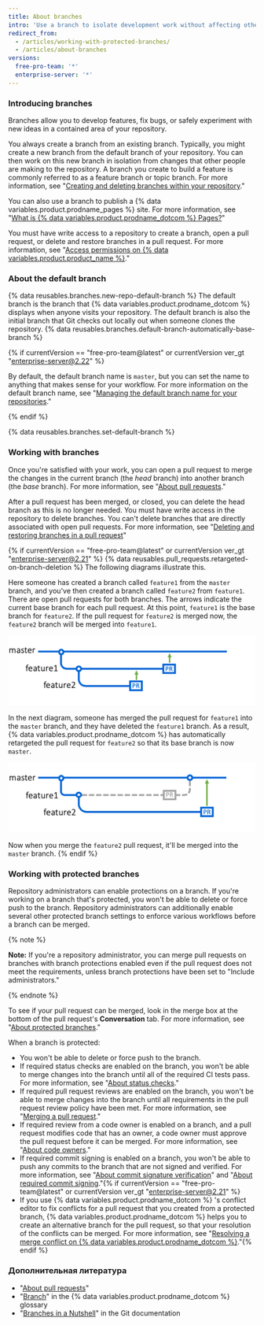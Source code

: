 ```yaml
---
title: About branches
intro: 'Use a branch to isolate development work without affecting other branches in the repository. Each repository has one default branch, and can have multiple other branches. You can merge a branch into another branch using a pull request.'
redirect_from:
  - /articles/working-with-protected-branches/
  - /articles/about-branches
versions:
  free-pro-team: '*'
  enterprise-server: '*'
---
```



### Introducing branches

Branches allow you to develop features, fix bugs, or safely experiment with new ideas in a contained area of your repository.

You always create a branch from an existing branch. Typically, you might create a new branch from the default branch of your repository. You can then work on this new branch in isolation from changes that other people are making to the repository. A branch you create to build a feature is commonly referred to as a feature branch or topic branch. For more information, see "[Creating and deleting branches within your repository](/articles/creating-and-deleting-branches-within-your-repository/)."

You can also use a branch to publish a {% data variables.product.prodname_pages %} site. For more information, see "[What is {% data variables.product.prodname_dotcom %} Pages?](/articles/what-is-github-pages)"

You must have write access to a repository to create a branch, open a pull request, or delete and restore branches in a pull request.  For more information, see "[Access permissions on {% data variables.product.product_name %}](/articles/access-permissions-on-github)."

### About the default branch

{% data reusables.branches.new-repo-default-branch %} The default branch is the branch that {% data variables.product.prodname_dotcom %} displays when anyone visits your repository. The default branch is also the initial branch that Git checks out locally out when someone clones the repository. {% data reusables.branches.default-branch-automatically-base-branch %}

{% if currentVersion == "free-pro-team@latest" or currentVersion ver_gt "enterprise-server@2.22" %}

By default, the default branch name is `master`, but you can set the name to anything that makes sense for your workflow. For more information on the default branch name, see "[Managing the default branch name for your repositories](/github/setting-up-and-managing-your-github-user-account/managing-the-default-branch-name-for-your-repositories)."

{% endif %}

{% data reusables.branches.set-default-branch %}

### Working with branches

Once you're satisfied with your work, you can open a pull request to merge the changes in the current branch (the *head* branch) into another branch (the *base* branch). For more information, see "[About pull requests](/articles/about-pull-requests)."

After a pull request has been merged, or closed, you can delete the head branch as this is no longer needed. You must have write access in the repository to delete branches. You can't delete branches that are directly associated with open pull requests. For more information, see "[Deleting and restoring branches in a pull request](/github/administering-a-repository/deleting-and-restoring-branches-in-a-pull-request)"

{% if currentVersion == "free-pro-team@latest" or currentVersion ver_gt "enterprise-server@2.21" %}
{% data reusables.pull_requests.retargeted-on-branch-deletion %}
The following diagrams illustrate this.

 Here someone has created a branch called `feature1` from the `master` branch, and you've then created a branch called `feature2` from `feature1`. There are open pull requests for both branches. The arrows indicate the current base branch for each pull request. At this point, `feature1` is the base branch for `feature2`. If the pull request for `feature2` is merged now, the `feature2` branch will be merged into `feature1`.

 ![merge-pull-request-button](/assets/images/help/branches/pr-retargeting-diagram1.png)

In the next diagram, someone has merged the pull request for `feature1` into the `master` branch, and they have deleted the `feature1` branch. As a result, {% data variables.product.prodname_dotcom %} has automatically retargeted the pull request for `feature2` so that its base branch is now `master`.

 ![merge-pull-request-button](/assets/images/help/branches/pr-retargeting-diagram2.png)

Now when you merge the `feature2` pull request, it'll be merged into the `master` branch.
{% endif %}

### Working with protected branches

Repository administrators can enable protections on a branch. If you're working on a branch that's protected, you won't be able to delete or force push to the branch. Repository administrators can additionally enable several other protected branch settings to enforce various workflows before a branch can be merged.

{% note %}

**Note:** If you're a repository administrator, you can merge pull requests on branches with branch protections enabled even if the pull request does not meet the requirements, unless branch protections have been set to "Include administrators."

{% endnote %}

To see if your pull request can be merged, look in the merge box at the bottom of the pull request's **Conversation** tab. For more information, see "[About protected branches](/articles/about-protected-branches)."

When a branch is protected:

- You won't be able to delete or force push to the branch.
- If required status checks are enabled on the branch, you won't be able to merge changes into the branch until all of the required CI tests pass. For more information, see "[About status checks](/articles/about-status-checks)."
- If required pull request reviews are enabled on the branch, you won't be able to merge changes into the branch until all requirements in the pull request review policy have been met. For more information, see "[Merging a pull request](/articles/merging-a-pull-request)."
- If required review from a code owner is enabled on a branch, and a pull request modifies code that has an owner, a code owner must approve the pull request before it can be merged. For more information, see "[About code owners](/articles/about-code-owners)."
- If required commit signing is enabled on a branch, you won't be able to push any commits to the branch that are not signed and verified. For more information, see "[About commit signature verification](/articles/about-commit-signature-verification)" and "[About required commit signing](/articles/about-required-commit-signing)."{% if currentVersion == "free-pro-team@latest" or currentVersion ver_gt "enterprise-server@2.21" %}
- If you use {% data variables.product.prodname_dotcom %} 's conflict editor to fix conflicts for a pull request that you created from a protected branch, {% data variables.product.prodname_dotcom %}  helps you to create an alternative branch for the pull request, so that your resolution of the conflicts can be merged. For more information, see "[Resolving a merge conflict on {% data variables.product.prodname_dotcom %}](/github/collaborating-with-issues-and-pull-requests/resolving-a-merge-conflict-on-github)."{% endif %}

### Дополнительная литература

- "[About pull requests](/articles/about-pull-requests)"
- "[Branch](/articles/github-glossary/#branch)" in the {% data variables.product.prodname_dotcom %} glossary
- "[Branches in a Nutshell](https://git-scm.com/book/en/v2/Git-Branching-Branches-in-a-Nutshell)" in the Git documentation
